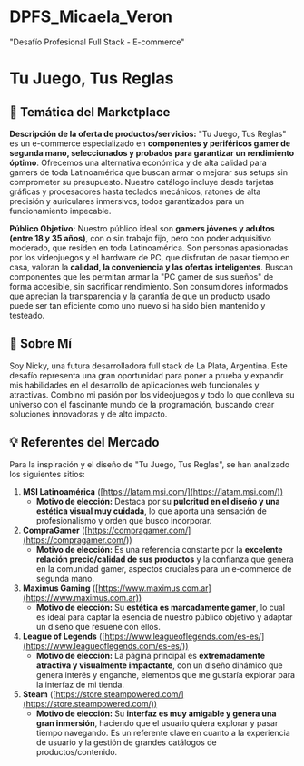 # DPFS_Micaela_Veron
"Desafío Profesional Full Stack - E-commerce"

# Tu Juego, Tus Reglas

## 🚀 Temática del Marketplace

**Descripción de la oferta de productos/servicios:**
"Tu Juego, Tus Reglas" es un e-commerce especializado en **componentes y periféricos gamer de segunda mano, seleccionados y probados para garantizar un rendimiento óptimo**. Ofrecemos una alternativa económica y de alta calidad para gamers de toda Latinoamérica que buscan armar o mejorar sus setups sin comprometer su presupuesto. Nuestro catálogo incluye desde tarjetas gráficas y procesadores hasta teclados mecánicos, ratones de alta precisión y auriculares inmersivos, todos garantizados para un funcionamiento impecable.

**Público Objetivo:**
Nuestro público ideal son **gamers jóvenes y adultos (entre 18 y 35 años)**, con o sin trabajo fijo, pero con poder adquisitivo moderado, que residen en toda Latinoamérica. Son personas apasionadas por los videojuegos y el hardware de PC, que disfrutan de pasar tiempo en casa, valoran la **calidad, la conveniencia y las ofertas inteligentes**. Buscan componentes que les permitan armar la "PC gamer de sus sueños" de forma accesible, sin sacrificar rendimiento. Son consumidores informados que aprecian la transparencia y la garantía de que un producto usado puede ser tan eficiente como uno nuevo si ha sido bien mantenido y testeado.

## 👤 Sobre Mí

Soy Nicky, una futura desarrolladora full stack de La Plata, Argentina. Este desafío representa una gran oportunidad para poner a prueba y expandir mis habilidades en el desarrollo de aplicaciones web funcionales y atractivas. Combino mi pasión por los videojuegos y todo lo que conlleva su universo con el fascinante mundo de la programación, buscando crear soluciones innovadoras y de alto impacto.

## 💡 Referentes del Mercado

Para la inspiración y el diseño de "Tu Juego, Tus Reglas", se han analizado los siguientes sitios:

1.  **MSI Latinoamérica** ([https://latam.msi.com/](https://latam.msi.com/))
    * **Motivo de elección:** Destaca por su **pulcritud en el diseño y una estética visual muy cuidada**, lo que aporta una sensación de profesionalismo y orden que busco incorporar.
2.  **CompraGamer** ([https://compragamer.com/](https://compragamer.com/))
    * **Motivo de elección:** Es una referencia constante por la **excelente relación precio/calidad de sus productos** y la confianza que genera en la comunidad gamer, aspectos cruciales para un e-commerce de segunda mano.
3.  **Maximus Gaming** ([https://www.maximus.com.ar](https://www.maximus.com.ar))
    * **Motivo de elección:** Su **estética es marcadamente gamer**, lo cual es ideal para captar la esencia de nuestro público objetivo y adaptar un diseño que resuene con ellos.
4.  **League of Legends** ([https://www.leagueoflegends.com/es-es/](https://www.leagueoflegends.com/es-es/))
    * **Motivo de elección:** La página principal es **extremadamente atractiva y visualmente impactante**, con un diseño dinámico que genera interés y enganche, elementos que me gustaría explorar para la interfaz de mi tienda.
5.  **Steam** ([https://store.steampowered.com/](https://store.steampowered.com/))
    * **Motivo de elección:** Su **interfaz es muy amigable y genera una gran inmersión**, haciendo que el usuario quiera explorar y pasar tiempo navegando. Es un referente clave en cuanto a la experiencia de usuario y la gestión de grandes catálogos de productos/contenido.
